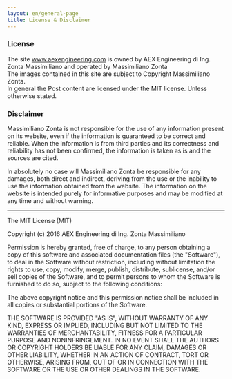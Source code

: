```yaml
---
layout: en/general-page
title: License & Disclaimer
---
```


### License

The site www.aexengineering.com is owned by AEX Engineering di Ing. Zonta Massimiliano and operated by Massimiliano Zonta <br>
The images contained in this site are subject to Copyright Massimiliano Zonta.<br>
In general the Post content are licensed under the MIT license.
Unless otherwise stated.

### Disclaimer

Massimiliano Zonta is not responsible for the use of any information present on its website,
even if the information is guaranteed to be correct and reliable.
When the information is from third parties and its correctness and reliability has not been confirmed,
the information is taken as is and the sources are cited.

In absolutely no case will Massimiliano Zonta be responsible for any damages,
both direct and indirect, deriving from the use or the inability to use the information obtained from the website.
The information on the website is intended purely for informative purposes and may be modified at any time and without warning.

<hr>

The MIT License (MIT)

Copyright (c) 2016 AEX Engineering di Ing. Zonta Massimiliano

Permission is hereby granted, free of charge, to any person obtaining a copy
of this software and associated documentation files (the "Software"), to deal
in the Software without restriction, including without limitation the rights
to use, copy, modify, merge, publish, distribute, sublicense, and/or sell
copies of the Software, and to permit persons to whom the Software is
furnished to do so, subject to the following conditions:

The above copyright notice and this permission notice shall be included in
all copies or substantial portions of the Software.

THE SOFTWARE IS PROVIDED "AS IS", WITHOUT WARRANTY OF ANY KIND, EXPRESS OR
IMPLIED, INCLUDING BUT NOT LIMITED TO THE WARRANTIES OF MERCHANTABILITY,
FITNESS FOR A PARTICULAR PURPOSE AND NONINFRINGEMENT. IN NO EVENT SHALL THE
AUTHORS OR COPYRIGHT HOLDERS BE LIABLE FOR ANY CLAIM, DAMAGES OR OTHER
LIABILITY, WHETHER IN AN ACTION OF CONTRACT, TORT OR OTHERWISE, ARISING FROM,
OUT OF OR IN CONNECTION WITH THE SOFTWARE OR THE USE OR OTHER DEALINGS IN
THE SOFTWARE.
